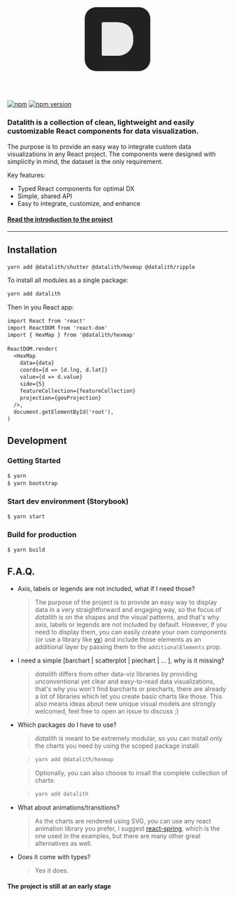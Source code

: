 <p align="center">
  <img src="https://raw.githubusercontent.com/lucafalasco/datalith/master/assets/logo.svg?sanitize=true" width="150px" style="margin: 50px;"/>
</p>

[![npm](https://img.shields.io/badge/npm-datalith-black.svg?style=for-the-badge&logo=npm)](https://www.npmjs.com/org/datalith)
[![npm version](https://img.shields.io/npm/v/datalith.svg?style=for-the-badge&label)](https://www.npmjs.com/org/datalith)

### **Datalith** is a collection of clean, lightweight and easily customizable React components for data visualization.

The purpose is to provide an easy way to integrate custom data visualizations in any React
project. The components were designed with simplicity in mind,
the dataset is the only requirement.

Key features:

- Typed React components for optimal DX
- Simple, shared API
- Easy to integrate, customize, and enhance

#### **[Read the introduction to the project](https://medium.com/@lucafalasco/turn-your-data-into-beautiful-dataliths-f25bae8bd438?source=friends_link&sk=2cbc67534d9361bfec3e86ad22ac5d1d)**

---

## Installation

```sh
yarn add @datalith/shutter @datalith/hexmap @datalith/ripple
```

To install all modules as a single package:

```sh
yarn add datalith
```

Then in you React app:

```tsx
import React from 'react'
import ReactDOM from 'react-dom'
import { HexMap } from '@datalith/hexmap'

ReactDOM.render(
  <HexMap
    data={data}
    coords={d => [d.lng, d.lat]}
    value={d => d.value}
    side={5}
    featureCollection={featureCollection}
    projection={geoProjection}
  />,
  document.getElementById('root'),
)
```

## Development

### Getting Started

```bash
$ yarn
$ yarn bootstrap
```

### Start dev environment (Storybook)

```bash
$ yarn start
```

### Build for production

```bash
$ yarn build
```

## F.A.Q.

- Axis, labels or legends are not included, what if I need those?

  > The purpose of the project is to provide an easy way to display data in a very straightforward and engaging way, so the focus of _datalith_ is on the shapes and the visual patterns, and that's why axis, labels or legends are not included by default. However, if you need to display them, you can easily create your own components (or use a library like [vx](https://github.com/hshoff/vx)) and include those elements as an additional layer by passing them to the `additionalElements` prop.

- I need a simple [barchart | scatterplot | piechart | ... ], why is it missing?

  > _datalith_ differs from other data-viz libraries by providing unconventional yet clear and easy-to-read data visualizations, that's why you won't find barcharts or piecharts, there are already a lot of libraries which let you create basic charts like those. This also means ideas about new unique visual models are strongly welcomed, feel free to open an issue to discuss ;)

- Which packages do I have to use?

  > _datalith_ is meant to be extremely modular, so you can install only the charts you need by using the scoped package install:

  > ```sh
  > yarn add @datalith/hexmap
  > ```

  > Optionally, you can also choose to insall the complete collection of charts:

  > ```sh
  > yarn add datalith
  > ```

- What about animations/transitions?

  > As the charts are rendered using SVG, you can use any react animation library you prefer, I suggest [react-spring](https://github.com/react-spring/react-spring), which is the one used in the examples, but there are many other great alternatives as well.

- Does it come with types?

  > Yes it does.

#### The project is still at an early stage
